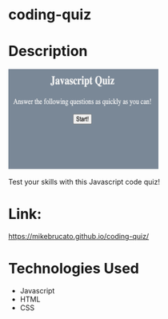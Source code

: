 # coding-quiz

# Description

<img src="assets/screenshot.png" width="300px" height="200px" alt="screen shot">

Test your skills with this Javascript code quiz!

# Link:

https://mikebrucato.github.io/coding-quiz/

# Technologies Used

- Javascript
- HTML
- CSS